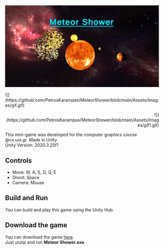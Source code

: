 ![MeteorShower](https://github.com/PetrosKarampas/MeteorShower/blob/main/Assets/Images/MeteorShower.png)
<p align="left">
  ![](https://github.com/PetrosKarampas/MeteorShower/blob/main/Assets/Images/gif.gif)</p> <p align="right">  ![](https://github.com/PetrosKarampas/MeteorShower/blob/main/Assets/Images/gif1.gif)</p>

This mini-game was developed for the computer graphics course @cs.uoi.gr. Made in Unity.<br />
Unity Version: 2020.3.25f1
## Controls
- Move: W, A, S, D, Q, E
- Shoot: Space
- Camera: Mouse
## Build and Run
You can build and play this game using the Unity Hub. 
## Download the game
You can download the game [here](https://github.com/PetrosKarampas/MeteorShower/releases/download/v1.0.0/MeteorShowerBuild.zip).<br />
Just unzip and run **Meteor Shower.exe**.
